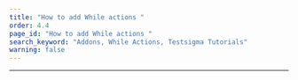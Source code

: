 ```yaml
---
title: "How to add While actions "
order: 4.4
page_id: "How to add While actions "
search_keyword: "Addons, While Actions, Testsigma Tutorials"
warning: false
---
```

---
